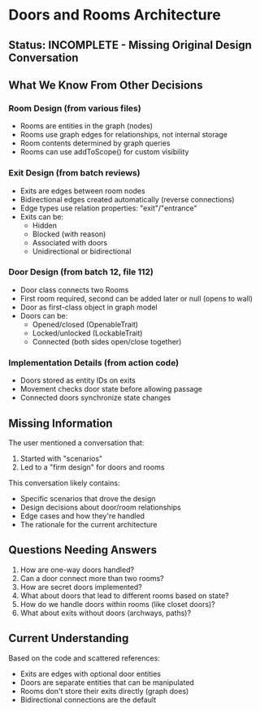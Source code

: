 # Doors and Rooms Architecture

## Status: INCOMPLETE - Missing Original Design Conversation

## What We Know From Other Decisions

### Room Design (from various files)
- Rooms are entities in the graph (nodes)
- Rooms use graph edges for relationships, not internal storage
- Room contents determined by graph queries
- Rooms can use addToScope() for custom visibility

### Exit Design (from batch reviews)
- Exits are edges between room nodes
- Bidirectional edges created automatically (reverse connections)
- Edge types use relation properties: "exit"/"entrance"
- Exits can be:
  - Hidden
  - Blocked (with reason)
  - Associated with doors
  - Unidirectional or bidirectional

### Door Design (from batch 12, file 112)
- Door class connects two Rooms
- First room required, second can be added later or null (opens to wall)
- Door as first-class object in graph model
- Doors can be:
  - Opened/closed (OpenableTrait)
  - Locked/unlocked (LockableTrait)
  - Connected (both sides open/close together)

### Implementation Details (from action code)
- Doors stored as entity IDs on exits
- Movement checks door state before allowing passage
- Connected doors synchronize state changes

## Missing Information

The user mentioned a conversation that:
1. Started with "scenarios"
2. Led to a "firm design" for doors and rooms

This conversation likely contains:
- Specific scenarios that drove the design
- Design decisions about door/room relationships
- Edge cases and how they're handled
- The rationale for the current architecture

## Questions Needing Answers

1. How are one-way doors handled?
2. Can a door connect more than two rooms?
3. How are secret doors implemented?
4. What about doors that lead to different rooms based on state?
5. How do we handle doors within rooms (like closet doors)?
6. What about exits without doors (archways, paths)?

## Current Understanding

Based on the code and scattered references:
- Exits are edges with optional door entities
- Doors are separate entities that can be manipulated
- Rooms don't store their exits directly (graph does)
- Bidirectional connections are the default